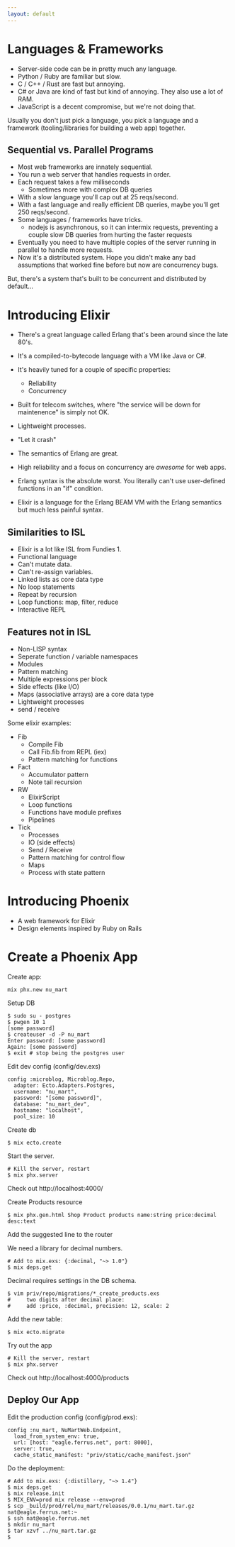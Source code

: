 ```yaml
---
layout: default
---
```


# Languages & Frameworks

 - Server-side code can be in pretty much any language.
 - Python / Ruby are familiar but slow.
 - C / C++ / Rust are fast but annoying.
 - C# or Java are kind of fast but kind of annoying. 
   They also use a lot of RAM.
 - JavaScript is a decent compromise, but we're not doing that.

Usually you don't just pick a language, you pick a language and
a framework (tooling/libraries for building a web app) together.

## Sequential vs. Parallel Programs

 - Most web frameworks are innately sequential.
 - You run a web server that handles requests in order.
 - Each request takes a few milliseconds
   - Sometimes more with complex DB queries
 - With a slow language you'll cap out at 25 reqs/second.
 - With a fast language and really efficient DB queries,
   maybe you'll get 250 reqs/second.
 - Some languages / frameworks have tricks.
   - nodejs is asynchronous, so it can intermix requests,
     preventing a couple slow DB queries from hurting the
     faster requests
 - Eventually you need to have multiple copies of the server
   running in parallel to handle more requests.
 - Now it's a distributed system. Hope you didn't make any bad
   assumptions that worked fine before but now are concurrency
   bugs.
   
But, there's a system that's built to be concurrent and distributed
by default...

# Introducing Elixir

 - There's a great language called Erlang that's been around since
   the late 80's.
 - It's a compiled-to-bytecode language with a VM like Java or C#.
 - It's heavily tuned for a couple of specific properties:
   - Reliability
   - Concurrency
 - Built for telecom switches, where "the service will be down for
   maintenence" is simply not OK.
 - Lightweight processes.
 - "Let it crash"
 - The semantics of Erlang are great.
 - High reliability and a focus on concurrency are *awesome* for web
   apps.
 - Erlang syntax is the absolute worst. You literally can't use 
   user-defined functions in an "if" condition.
   
 - Elixir is a language for the Erlang BEAM VM with the Erlang
   semantics but much less painful syntax.

## Similarities to ISL

 - Elixir is a lot like ISL from Fundies 1.
 - Functional language
 - Can't mutate data.
 - Can't re-assign variables.
 - Linked lists as core data type
 - No loop statements
 - Repeat by recursion
 - Loop functions: map, filter, reduce
 - Interactive REPL

## Features not in ISL

 - Non-LISP syntax
 - Seperate function / variable namespaces
 - Modules
 - Pattern matching
 - Multiple expressions per block
 - Side effects (like I/O)
 - Maps (associative arrays) are a core data type
 - Lightweight processes
 - send / receive 

Some elixir examples:

 - Fib
   - Compile Fib
   - Call Fib.fib from REPL (iex)
   - Pattern matching for functions
 - Fact
   - Accumulator pattern
   - Note tail recursion
 - RW
   - ElixirScript
   - Loop functions
   - Functions have module prefixes
   - Pipelines
 - Tick
   - Processes
   - IO (side effects)
   - Send / Receive
   - Pattern matching for control flow
   - Maps
   - Process with state pattern

# Introducing Phoenix

 - A web framework for Elixir
 - Design elements inspired by Ruby on Rails

# Create a Phoenix App

Create app:

```
mix phx.new nu_mart
```

Setup DB

```
$ sudo su - postgres
$ pwgen 10 1
[some password]
$ createuser -d -P nu_mart
Enter password: [some password]
Again: [some password]
$ exit # stop being the postgres user
```

Edit dev config (config/dev.exs)

```
config :microblog, Microblog.Repo,
  adapter: Ecto.Adapters.Postgres,
  username: "nu_mart",
  password: "[some password]",
  database: "nu_mart_dev",
  hostname: "localhost",
  pool_size: 10
```

Create db

```
$ mix ecto.create
```

Start the server.

```
# Kill the server, restart
$ mix phx.server
```

Check out http://localhost:4000/

Create Products resource

```
$ mix phx.gen.html Shop Product products name:string price:decimal desc:text
```

Add the suggested line to the router

We need a library for decimal numbers.

```
# Add to mix.exs: {:decimal, "~> 1.0"}
$ mix deps.get
```

Decimal requires settings in the DB schema.

```
$ vim priv/repo/migrations/*_create_products.exs
#     two digits after decimal place:
#     add :price, :decimal, precision: 12, scale: 2
```

Add the new table:

```
$ mix ecto.migrate
```

Try out the app

```
# Kill the server, restart
$ mix phx.server
```

Check out http://localhost:4000/products


## Deploy Our App

Edit the production config (config/prod.exs):

```
config :nu_mart, NuMartWeb.Endpoint,
  load_from_system_env: true,
  url: [host: "eagle.ferrus.net", port: 8000],
  server: true,
  cache_static_manifest: "priv/static/cache_manifest.json"
```

Do the deployment:

```
# Add to mix.exs: {:distillery, "~> 1.4"}
$ mix deps.get
$ mix release.init
$ MIX_ENV=prod mix release --env=prod
$ scp _build/prod/rel/nu_mart/releases/0.0.1/nu_mart.tar.gz nat@eagle.ferrus.net:~
$ ssh nat@eagle.ferrus.net
$ mkdir nu_mart
$ tar xzvf ../nu_mart.tar.gz
$ 
```



